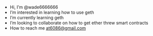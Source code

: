 - Hi, I’m @wade6666666
- I’m interested in learning how to use geth 
- I’m currently learning geth
-  I’m looking to collaborate on how to get ether threw smart contracts
-  How to reach me at6086@gmail.com

<!---
wade6666666/wade6666666 is a ✨ special ✨ repository because its `README.md` (this file) appears on your GitHub profile.
You can click the Preview link to take a look at your changes.
--->
